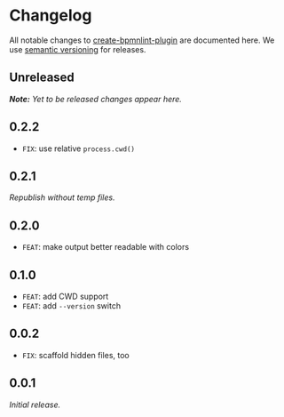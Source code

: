 # Changelog

All notable changes to [create-bpmnlint-plugin](https://github.com/nikku/create-bpmnlint-plugin) are documented here. We use [semantic versioning](http://semver.org/) for releases.

## Unreleased

___Note:__ Yet to be released changes appear here._

## 0.2.2

* `FIX`: use relative `process.cwd()`

## 0.2.1

_Republish without temp files._

## 0.2.0

* `FEAT`: make output better readable with colors

## 0.1.0

* `FEAT`: add CWD support
* `FEAT`: add `--version` switch

## 0.0.2

* `FIX`: scaffold hidden files, too

## 0.0.1

_Initial release._
